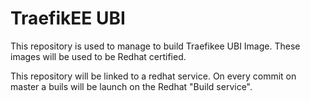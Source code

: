 # TraefikEE UBI

This repository is used to manage to build Traefikee UBI Image. These images will be used to be Redhat certified.

This repository will be linked to a redhat service. On every commit on master a buils will be launch on the Redhat "Build service".
